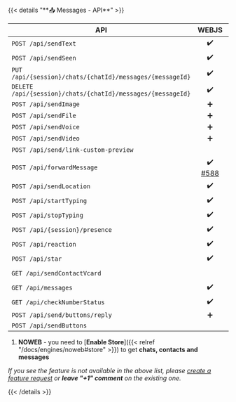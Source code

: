 <div></div>
{{< details "**📤 Messages - API**" >}}

| **API**                                                     |                            WEBJS                             | NOWEB | GOWS |
|-------------------------------------------------------------|:------------------------------------------------------------:|:-----:|:----:|
| `POST /api/sendText`                                        |                              ✔️                              |  ✔️   |  ✔️  |
| `POST /api/sendSeen`                                        |                              ✔️                              |  ✔️   |  ✔️  |
| `PUT /api/{session}/chats/{chatId}/messages/{messageId}`    |                              ✔️                              |  ✔️   |  ✔️  |
| `DELETE /api/{session}/chats/{chatId}/messages/{messageId}` |                              ✔️                              |  ✔️   |  ✔️  |
| `POST /api/sendImage`                                       |                              ➕                               |   ➕   | ➕ ️  |
| `POST /api/sendFile`                                        |                              ➕                               |   ➕   | ➕ ️  |
| `POST /api/sendVoice`                                       |                              ➕                               |   ➕   | ➕ ️  |
| `POST /api/sendVideo`                                       |                              ➕                               |   ➕   | ➕ ️  |
| `POST /api/send/link-custom-preview`                        |                                                              |   ➕   | ➕ ️  |
| `POST /api/forwardMessage`                                  | ✔️<br>[#588](https://github.com/devlikeapro/waha/issues/588) |  ✔️   |      |
| `POST /api/sendLocation`                                    |                              ✔️                              |  ✔️   |      |
| `POST /api/startTyping`                                     |                              ✔️                              |  ✔️   |  ✔️  |
| `POST /api/stopTyping`                                      |                              ✔️                              |  ✔️   |  ✔️  |
| `POST /api/{session}/presence`                              |                              ✔️                              |  ✔️   |  ✔️  |
| `POST /api/reaction`                                        |                              ✔️                              |  ✔️   |  ✔️  |
| `POST /api/star`                                            |                              ✔️                              |  ✔️   |      |
| `GET /api/sendContactVcard`                                 |                                                              |  ✔️   |      |
| `GET /api/messages`                                         |                              ✔️                              |  ✔️¹  |      |
| `GET /api/checkNumberStatus`                                |                              ✔️                              |  ✔️   |  ✔️  |
| `POST /api/send/buttons/reply`                              |                              ➕                               |       |      |
| `POST /api/sendButtons`                                     |                                                              |       |      |

1. **NOWEB** - you need to [**Enable Store**]({{< relref "/docs/engines/noweb#store" >}}) to get **chats, contacts and messages**

_If you see the feature is not available in the above list, please [create a feature request](https://github.com/devlikeapro/waha/issues/new/choose) or **leave "+1" comment** on the existing one._

{{< /details >}}

